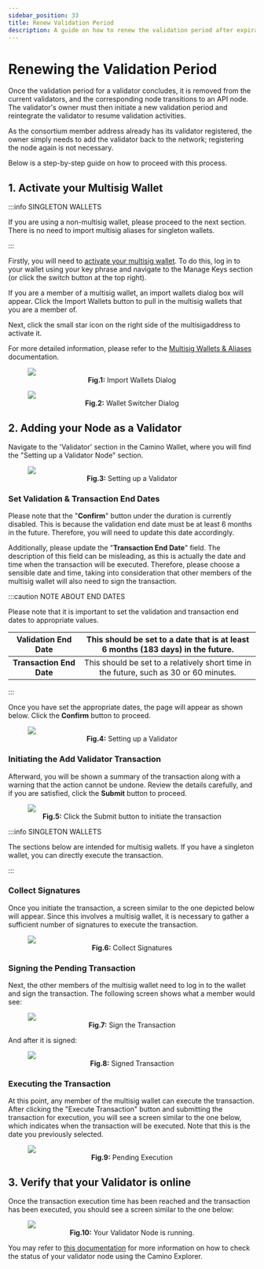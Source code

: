 ```yaml
---
sidebar_position: 33
title: Renew Validation Period
description: A guide on how to renew the validation period after expiration.
---
```


# Renewing the Validation Period

Once the validation period for a validator concludes, it is removed from the current validators, and the
corresponding node transitions to an API node. The validator's owner must then initiate a new validation
period and reintegrate the validator to resume validation activities.

As the consortium member address already has its validator registered, the owner simply needs to add the
validator back to the network; registering the node again is not necessary.

Below is a step-by-step guide on how to proceed with this process.

## 1. Activate your Multisig Wallet

:::info SINGLETON WALLETS

If you are using a non-multisig wallet, please proceed to the next section. There is no need to import multisig
aliases for singleton wallets.

:::

Firstly, you will need to [activate your multisig wallet](/guides/multisig-wallets#managing-multi-sig-wallets-with-camino-wallet).
To do this, log in to your wallet using your key phrase and navigate to the Manage Keys
section (or click the switch button at the top right).

If you are a member of a multisig wallet, an import wallets dialog box will appear. Click the
Import Wallets button to pull in the multisig wallets that you are a member of.

Next, click the small star icon on the right side of the multisigaddress to activate it.

For more detailed information, please refer to the [Multisig Wallets & Aliases](/guides/multisig-wallets) documentation.

<figure>
<img class="zoom" src="/img/msig/msig-0-import-wallets-dialog.png#center"/>
<figcaption align = "center"><b>Fig.1:</b> Import Wallets Dialog</figcaption>
</figure>

<figure>
<img class="zoom" src="/img/msig/msig-1-import-wallets-dialog-switcher.png#center"/>
<figcaption align = "center"><b>Fig.2:</b> Wallet Switcher Dialog</figcaption>
</figure>

## 2. Adding your Node as a Validator

Navigate to the 'Validator' section in the Camino Wallet, where you will find the "Setting up a Validator Node" section.

<figure>
<img class="zoom" src="/img/msig/val-6-add-validator-disabled.png#center"/>
<figcaption align = "center"><b>Fig.3:</b> Setting up a Validator</figcaption>
</figure>

### Set Validation & Transaction End Dates

Please note that the "**Confirm**" button under the duration is currently disabled. This is because the
validation end date must be at least 6 months in the future. Therefore, you will need to update this
date accordingly.

Additionally, please update the "**Transaction End Date**" field. The description of this field can be
misleading, as this is actually the date and time when the transaction will be executed. Therefore,
please choose a sensible date and time, taking into consideration that other members of the multisig
wallet will also need to sign the transaction.

:::caution NOTE ABOUT END DATES

Please note that it is important to set the validation and transaction end dates to appropriate values.

| **Validation End Date**  |    This should be set to a date that is at least 6 months (183 days) in the future.    |
| :----------------------: | :------------------------------------------------------------------------------------: |
| **Transaction End Date** | This should be set to a relatively short time in the future, such as 30 or 60 minutes. |

:::

Once you have set the appropriate dates, the page will appear as shown below. Click the **Confirm**
button to proceed.

<figure>
<img class="zoom" src="/img/msig/val-7-add-validator-enabled.png#center"/>
<figcaption align = "center"><b>Fig.4:</b> Setting up a Validator</figcaption>
</figure>

### Initiating the Add Validator Transaction

Afterward, you will be shown a summary of the transaction along with a warning that the action cannot
be undone. Review the details carefully, and if you are satisfied, click the **Submit** button to proceed.

<figure>
<img class="zoom" src="/img/msig/val-8-submit.png#center"/>
<figcaption align = "center"><b>Fig.5:</b> Click the Submit button to initiate the transaction</figcaption>
</figure>

:::info SINGLETON WALLETS

The sections below are intended for multisig wallets. If you have a singleton wallet, you can directly execute the transaction.

:::

### Collect Signatures

Once you initiate the transaction, a screen similar to the one depicted below will appear. Since this involves
a multisig wallet, it is necessary to gather a sufficient number of signatures to execute the transaction.

<figure>
<img class="zoom" src="/img/msig/val-9-collect-signatures.png#center"/>
<figcaption align = "center"><b>Fig.6:</b> Collect Signatures</figcaption>
</figure>

### Signing the Pending Transaction

Next, the other members of the multisig wallet need to log in to the wallet and sign the transaction.
The following screen shows what a member would see:

<figure>
<img class="zoom" src="/img/msig/val-10-sign-screen.png#center"/>
<figcaption align = "center"><b>Fig.7:</b> Sign the Transaction</figcaption>
</figure>

And after it is signed:

<figure>
<img class="zoom" src="/img/msig/val-11-signed.png#center"/>
<figcaption align = "center"><b>Fig.8:</b> Signed Transaction</figcaption>
</figure>

### Executing the Transaction

At this point, any member of the multisig wallet can execute the transaction. After clicking the "Execute Transaction"
button and submitting the transaction for execution, you will see a screen similar to the one below, which indicates
when the transaction will be executed. Note that this is the date you previously selected.

<figure>
<img class="zoom" src="/img/msig/val-12-execution-waiting.png#center"/>
<figcaption align = "center"><b>Fig.9:</b> Pending Execution</figcaption>
</figure>

## 3. Verify that your Validator is online

Once the transaction execution time has been reached and the transaction has been executed, you should see a screen
similar to the one below:

<figure>
<img class="zoom" src="/img/msig/val-13-validator-running.png#center"/>
<figcaption align = "center"><b>Fig.10:</b> Your Validator Node is running.</figcaption>
</figure>

You may refer to [this documentation](/validator-guides/add-validator-with-wallet#51-check-camino-explorer) for more
information on how to check the status of your validator node using the Camino Explorer.
